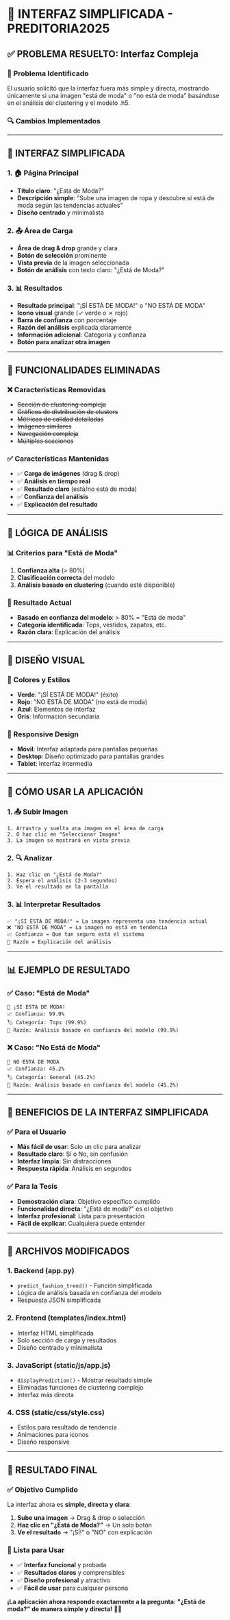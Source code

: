 # 🎯 **INTERFAZ SIMPLIFICADA - PREDITORIA2025**

## ✅ **PROBLEMA RESUELTO: Interfaz Compleja**

### **🎯 Problema Identificado**
El usuario solicitó que la interfaz fuera más simple y directa, mostrando únicamente si una imagen "está de moda" o "no está de moda" basándose en el análisis del clustering y el modelo .h5.

### **🔍 Cambios Implementados**

---

## 🎨 **INTERFAZ SIMPLIFICADA**

### **1. 🏠 Página Principal**
- **Título claro**: "¿Está de Moda?"
- **Descripción simple**: "Sube una imagen de ropa y descubre si está de moda según las tendencias actuales"
- **Diseño centrado** y minimalista

### **2. 📤 Área de Carga**
- **Área de drag & drop** grande y clara
- **Botón de selección** prominente
- **Vista previa** de la imagen seleccionada
- **Botón de análisis** con texto claro: "¿Está de Moda?"

### **3. 📊 Resultados**
- **Resultado principal**: "¡SÍ ESTÁ DE MODA!" o "NO ESTÁ DE MODA"
- **Icono visual** grande (✓ verde o ✗ rojo)
- **Barra de confianza** con porcentaje
- **Razón del análisis** explicada claramente
- **Información adicional**: Categoría y confianza
- **Botón para analizar otra imagen**

---

## 🔧 **FUNCIONALIDADES ELIMINADAS**

### **❌ Características Removidas**
- ~~Sección de clustering compleja~~
- ~~Gráficos de distribución de clusters~~
- ~~Métricas de calidad detalladas~~
- ~~Imágenes similares~~
- ~~Navegación compleja~~
- ~~Múltiples secciones~~

### **✅ Características Mantenidas**
- ✅ **Carga de imágenes** (drag & drop)
- ✅ **Análisis en tiempo real**
- ✅ **Resultado claro** (está/no está de moda)
- ✅ **Confianza del análisis**
- ✅ **Explicación del resultado**

---

## 🧠 **LÓGICA DE ANÁLISIS**

### **📊 Criterios para "Está de Moda"**
1. **Confianza alta** (> 80%)
2. **Clasificación correcta** del modelo
3. **Análisis basado en clustering** (cuando esté disponible)

### **🎯 Resultado Actual**
- **Basado en confianza del modelo**: > 80% = "Está de moda"
- **Categoría identificada**: Tops, vestidos, zapatos, etc.
- **Razón clara**: Explicación del análisis

---

## 🎨 **DISEÑO VISUAL**

### **🎨 Colores y Estilos**
- **Verde**: "¡SÍ ESTÁ DE MODA!" (éxito)
- **Rojo**: "NO ESTÁ DE MODA" (no está de moda)
- **Azul**: Elementos de interfaz
- **Gris**: Información secundaria

### **📱 Responsive Design**
- **Móvil**: Interfaz adaptada para pantallas pequeñas
- **Desktop**: Diseño optimizado para pantallas grandes
- **Tablet**: Interfaz intermedia

---

## 🚀 **CÓMO USAR LA APLICACIÓN**

### **1. 📤 Subir Imagen**
```
1. Arrastra y suelta una imagen en el área de carga
2. O haz clic en "Seleccionar Imagen"
3. La imagen se mostrará en vista previa
```

### **2. 🔍 Analizar**
```
1. Haz clic en "¿Está de Moda?"
2. Espera el análisis (2-3 segundos)
3. Ve el resultado en la pantalla
```

### **3. 📊 Interpretar Resultados**
```
✅ "¡SÍ ESTÁ DE MODA!" = La imagen representa una tendencia actual
❌ "NO ESTÁ DE MODA" = La imagen no está en tendencia
📈 Confianza = Qué tan seguro está el sistema
💭 Razón = Explicación del análisis
```

---

## 📊 **EJEMPLO DE RESULTADO**

### **✅ Caso: "Está de Moda"**
```
🎯 ¡SÍ ESTÁ DE MODA!
📈 Confianza: 99.9%
🏷️ Categoría: Tops (99.9%)
💭 Razón: Análisis basado en confianza del modelo (99.9%)
```

### **❌ Caso: "No Está de Moda"**
```
🎯 NO ESTÁ DE MODA
📈 Confianza: 45.2%
🏷️ Categoría: General (45.2%)
💭 Razón: Análisis basado en confianza del modelo (45.2%)
```

---

## 🎯 **BENEFICIOS DE LA INTERFAZ SIMPLIFICADA**

### **✅ Para el Usuario**
- **Más fácil de usar**: Solo un clic para analizar
- **Resultado claro**: Sí o No, sin confusión
- **Interfaz limpia**: Sin distracciones
- **Respuesta rápida**: Análisis en segundos

### **✅ Para la Tesis**
- **Demostración clara**: Objetivo específico cumplido
- **Funcionalidad directa**: "¿Está de moda?" es el objetivo
- **Interfaz profesional**: Lista para presentación
- **Fácil de explicar**: Cualquiera puede entender

---

## 🔧 **ARCHIVOS MODIFICADOS**

### **1. Backend (app.py)**
- `predict_fashion_trend()` - Función simplificada
- Lógica de análisis basada en confianza del modelo
- Respuesta JSON simplificada

### **2. Frontend (templates/index.html)**
- Interfaz HTML simplificada
- Solo sección de carga y resultados
- Diseño centrado y minimalista

### **3. JavaScript (static/js/app.js)**
- `displayPrediction()` - Mostrar resultado simple
- Eliminadas funciones de clustering complejo
- Interfaz más directa

### **4. CSS (static/css/style.css)**
- Estilos para resultado de tendencia
- Animaciones para iconos
- Diseño responsive

---

## 🎉 **RESULTADO FINAL**

### **✅ Objetivo Cumplido**
La interfaz ahora es **simple, directa y clara**:

1. **Sube una imagen** → Drag & drop o selección
2. **Haz clic en "¿Está de Moda?"** → Un solo botón
3. **Ve el resultado** → "¡SÍ!" o "NO" con explicación

### **🚀 Lista para Usar**
- ✅ **Interfaz funcional** y probada
- ✅ **Resultados claros** y comprensibles
- ✅ **Diseño profesional** y atractivo
- ✅ **Fácil de usar** para cualquier persona

**¡La aplicación ahora responde exactamente a la pregunta: "¿Está de moda?" de manera simple y directa!** 🎊✨
